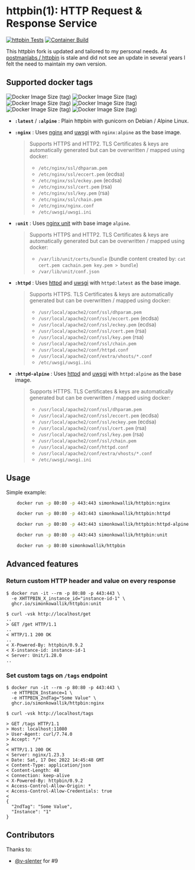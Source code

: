 # httpbin(1): HTTP Request & Response Service

[![httpbin Tests](https://github.com/simonkowallik/httpbin/actions/workflows/httpbin-ci.yaml/badge.svg)](https://github.com/simonkowallik/httpbin/actions/workflows/httpbin-ci.yaml)
[![Container Build](https://github.com/simonkowallik/httpbin/actions/workflows/container-build.yaml/badge.svg)](https://github.com/simonkowallik/httpbin/actions/workflows/container-build.yaml)

This httpbin fork is updated and tailored to my personal needs.
As [postmanlabs / httpbin](https://github.com/postmanlabs/httpbin) is stale and did not see an update in several years I felt the need to maintain my own version.

## Supported docker tags

![Docker Image Size (tag)](https://img.shields.io/docker/image-size/simonkowallik/httpbin/latest?label=latest)
![Docker Image Size (tag)](https://img.shields.io/docker/image-size/simonkowallik/httpbin/alpine?label=alpine)
![Docker Image Size (tag)](https://img.shields.io/docker/image-size/simonkowallik/httpbin/nginx?label=nginx)
![Docker Image Size (tag)](https://img.shields.io/docker/image-size/simonkowallik/httpbin/httpd?label=httpd)
![Docker Image Size (tag)](https://img.shields.io/docker/image-size/simonkowallik/httpbin/httpd-alpine?label=httpd-alpine)
![Docker Image Size (tag)](https://img.shields.io/docker/image-size/simonkowallik/httpbin/unit?label=unit)

- **`:latest`** / **`:alpine`** : Plain httpbin with gunicorn on Debian / Alpine Linux.

- **`:nginx`** : Uses [nginx](https://github.com/nginx/nginx) and [uwsgi](https://github.com/unbit/uwsgi) with `nginx:alpine` as the base image.

    > Supports HTTPS and HTTP2. TLS Certificates & keys are automatically generated but can be overwritten / mapped using docker:
    >
    > - `/etc/nginx/ssl/dhparam.pem`
    > - `/etc/nginx/ssl/eccert.pem` (ecdsa)
    > - `/etc/nginx/ssl/eckey.pem` (ecdsa)
    > - `/etc/nginx/ssl/cert.pem` (rsa)
    > - `/etc/nginx/ssl/key.pem` (rsa)
    > - `/etc/nginx/ssl/chain.pem`
    > - `/etc/nginx/nginx.conf`
    > - `/etc/uwsgi/uwsgi.ini`

- **`:unit`** : Uses [nginx unit](https://github.com/nginx/unit) with base image `alpine`.

    > Supports HTTPS and HTTP2. TLS Certificates & keys are automatically generated but can be overwritten / mapped using docker:
    >
    > - `/var/lib/unit/certs/bundle` (bundle content created by: `cat cert.pem cachain.pem key.pem > bundle`)
    > - `/var/lib/unit/conf.json`

- **`:httpd`** : Uses [httpd](https://github.com/docker-library/httpd) and [uwsgi](https://github.com/unbit/uwsgi) with `httpd:latest` as the base image.

    > Supports HTTPS. TLS Certificates & keys are automatically generated but can be overwritten / mapped using docker:
    >
    > - `/usr/local/apache2/conf/ssl/dhparam.pem`
    > - `/usr/local/apache2/conf/ssl/eccert.pem` (ecdsa)
    > - `/usr/local/apache2/conf/ssl/eckey.pem` (ecdsa)
    > - `/usr/local/apache2/conf/ssl/cert.pem` (rsa)
    > - `/usr/local/apache2/conf/ssl/key.pem` (rsa)
    > - `/usr/local/apache2/conf/ssl/chain.pem`
    > - `/usr/local/apache2/conf/httpd.conf`
    > - `/usr/local/apache2/conf/extra/vhosts/*.conf`
    > - `/etc/uwsgi/uwsgi.ini`

- **`:httpd-alpine`** : Uses [httpd](https://github.com/docker-library/httpd) and [uwsgi](https://github.com/unbit/uwsgi) with `httpd:alpine` as the base image.

    > Supports HTTPS. TLS Certificates & keys are automatically generated but can be overwritten / mapped using docker:
    >
    > - `/usr/local/apache2/conf/ssl/dhparam.pem`
    > - `/usr/local/apache2/conf/ssl/eccert.pem` (ecdsa)
    > - `/usr/local/apache2/conf/ssl/eckey.pem` (ecdsa)
    > - `/usr/local/apache2/conf/ssl/cert.pem` (rsa)
    > - `/usr/local/apache2/conf/ssl/key.pem` (rsa)
    > - `/usr/local/apache2/conf/ssl/chain.pem`
    > - `/usr/local/apache2/conf/httpd.conf`
    > - `/usr/local/apache2/conf/extra/vhosts/*.conf`
    > - `/etc/uwsgi/uwsgi.ini`

## Usage

Simple example:

```sh
    docker run -p 80:80 -p 443:443 simonkowallik/httpbin:nginx

    docker run -p 80:80 -p 443:443 simonkowallik/httpbin:httpd

    docker run -p 80:80 -p 443:443 simonkowallik/httpbin:httpd-alpine

    docker run -p 80:80 -p 443:443 simonkowallik/httpbin:unit

    docker run -p 80:80 simonkowallik/httpbin
```

## Advanced features

### Return custom HTTP header and value on every response

```shell
$ docker run -it --rm -p 80:80 -p 443:443 \
  -e XHTTPBIN_X_instance_id="instance-id-1" \
  ghcr.io/simonkowallik/httpbin:unit

```

```sheel
$ curl -vsk http://localhost/get
..
> GET /get HTTP/1.1
..
< HTTP/1.1 200 OK
..
< X-Powered-By: httpbin/0.9.2
< X-instance-id: instance-id-1
< Server: Unit/1.28.0
..
```

### Set custom tags on `/tags` endpoint

```shell
$ docker run -it --rm -p 80:80 -p 443:443 \
  -e HTTPBIN_Instance=1 \
  -e HTTPBIN_2ndTag="Some Value" \
  ghcr.io/simonkowallik/httpbin:nginx

```

```shell
$ curl -vsk http://localhost/tags

> GET /tags HTTP/1.1
> Host: localhost:11080
> User-Agent: curl/7.74.0
> Accept: */*
>
< HTTP/1.1 200 OK
< Server: nginx/1.23.3
< Date: Sat, 17 Dec 2022 14:45:48 GMT
< Content-Type: application/json
< Content-Length: 48
< Connection: keep-alive
< X-Powered-By: httpbin/0.9.2
< Access-Control-Allow-Origin: *
< Access-Control-Allow-Credentials: true
<
{
  "2ndTag": "Some Value",
  "Instance": "1"
}
```

## Contributors

Thanks to:

- [@v-slenter](https://github.com/v-slenter) for #9
